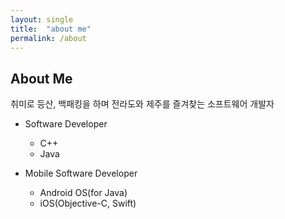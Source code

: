 ```yaml
---
layout: single
title:  "about me"
permalink: /about
---
```


## About Me

취미로 등산, 백패킹을 하며 전라도와 제주를 즐겨찾는 소프트웨어 개발자

 - Software Developer
   - C++
   - Java


 - Mobile Software Developer
   - Android OS(for Java)
   - iOS(Objective-C, Swift)
